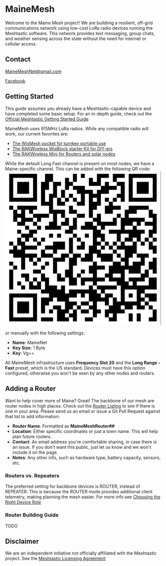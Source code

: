 # MaineMesh
Welcome to the Maine Mesh project! We are buildinig a resilient, off-grid communications network using low-cost LoRa radio devices running the Meshtastic software.
This network provides text messaging, group chats, and weather sensing across the state without the need for internet or cellular access.

## Contact
[MaineMeshNet@gmail.com](mailto:MaineMeshNet@gmail.com)

[Facebook]()

## Getting Started
This guide assumes you already have a Meshtastic-capable device and have completed some basic setup.
For an in-depth guide, check out the [Official Meshtastic Getting Started Guide](https://meshtastic.org/docs/getting-started/)

MaineMesh uses 915MHz LoRa radios. While any compatible radio will work, our current favorites are:
- [The WisMesh pocket for turnkey portable use](https://store.rokland.com/collections/kits/products/wismesh-pocket)
- [The RAKWireless WisBlock starter Kit for DIY-ers](https://store.rokland.com/collections/kits/products/rak-wireless-wisblock-meshtastic-starter-kit)
- [The RAKWireless Mini for Routers and solar nodes](https://store.rokland.com/products/rakwireless-mini-meshtastic-starter-kit-us915-rak19003-4631-sku-115093?variant=42139276247123)

While the default Long Fast channel is present on most nodes, we have a Maine-specific channel. This can be added with the following QR code:
![QR Code for MaineMesh MaineNet channel](/channels/mainenet.jpg)

or manually with the following settings:
- **Name**: MaineNet
- **Key Size**: 1 Byte
- **Key**: Vg==

All MaineMesh infrastructure uses **Frequency Slot 20** and the **Long Range - Fast** preset, which is the US standard. 
Devices must have this option configured, otherwise you won't be seen by any other nodes and routers.

## Adding a Router
Want to help cover more of Maine? Great! The backbone of our mesh are router nodes in high places.
Check out the [Router Listing](/router/router_list.md) to see if there is one in your area.
Please send us an email or issue a Git Pull Request against that list to add information:
- **Router Name**: Formatted as **MaineMeshRouter##**
- **Location**: Either specific coordinates or just a town name. This will help plan future routers.
- **Contact**: An email address you're comfortable sharing, in case there is an issue. If you don't want this public, just let us know and we won't include it on the page.
- **Notes**: Any other info, such as hardware type, battery capacity, sensors, etc.

### Routers vs. Repeaters
The preferred setting for backbone devices is ROUTER, instead of REPEATER. This is because the ROUTER mode provides additional client telemetry, making planning the mesh easier.
For more info see [Choosing the Right Device Role](https://meshtastic.org/blog/choosing-the-right-device-role/)

### Router Building Guide
TODO

## Disclaimer
We are an independent initiative not officially affiliated with the Meshtastic project.
See the [Meshtastic Licensing Agreement](https://meshtastic.org/docs/legal/licensing-and-trademark/)
